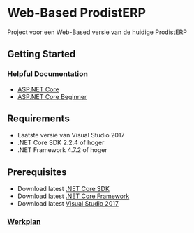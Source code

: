 # Web-Based ProdistERP


Project voor een Web-Based versie van de huidige ProdistERP

## Getting Started  

### Helpful Documentation

* [ASP.NET Core](https://docs.microsoft.com/en-us/aspnet/web-api/overview/getting-started-with-aspnet-web-api/tutorial-your-first-web-api)
* [ASP.NET Core Beginner](https://mva.microsoft.com/en-US/training-courses/aspnet-core-beginner-18153?l=5j9dg46dE_811787171)

## Requirements

* Laatste versie van Visual Studio 2017
* .NET Core SDK 2.2.4 of hoger
* .NET Framework 4.7.2 of hoger

## Prerequisites

* Download latest [.NET Core SDK](https://dotnet.microsoft.com/download)
* Download latest [.NET Core Framework](https://dotnet.microsoft.com/download)
* Download latest [Visual Studio 2017](https://visualstudio.microsoft.com/downloads/)

### [Werkplan](https://github.com/jamieveenswijk/Web-Based-ProdistERP/blob/master/Werkplan.md)
